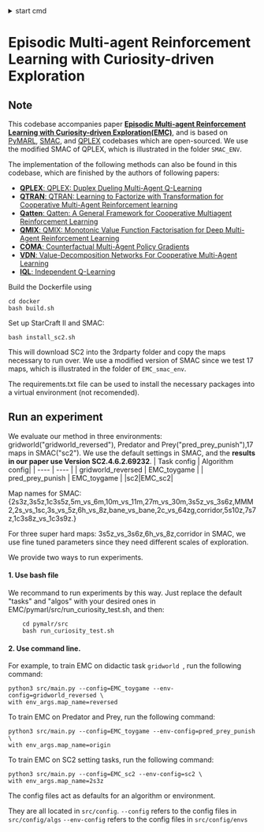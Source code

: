 <details>

<summary>start cmd</summary>
`python .\src\main.py --config=EMC_hlevel --env-config=gridworld_goal with env_args.map_name=reversed`

</details>

# Episodic Multi-agent Reinforcement Learning with Curiosity-driven Exploration

## Note
This codebase accompanies paper [**Episodic Multi-agent Reinforcement Learning with Curiosity-driven Exploration(EMC)**](https://proceedings.neurips.cc/paper/2021/file/1e8ca836c962598551882e689265c1c5-Paper.pdf), 
 and is based on  [PyMARL](https://github.com/oxwhirl/pymarl), [SMAC](https://github.com/oxwhirl/smac), and [QPLEX](https://github.com/wjh720/QPLEX) codebases which are open-sourced. We use the modified SMAC of QPLEX, which is illustrated in the folder `SMAC_ENV`.

The implementation of the following methods can also be found in this codebase, which are finished by the authors of following papers:

- [**QPLEX**: QPLEX: Duplex Dueling Multi-Agent Q-Learning](https://arxiv.org/pdf/2008.01062)
- [**QTRAN**: QTRAN: Learning to Factorize with Transformation for Cooperative Multi-Agent Reinforcement learning](https://arxiv.org/abs/1905.05408)
- [**Qatten**: Qatten: A General Framework for Cooperative Multiagent Reinforcement Learning](https://arxiv.org/abs/2002.03939)
- [**QMIX**: QMIX: Monotonic Value Function Factorisation for Deep Multi-Agent Reinforcement Learning](https://arxiv.org/abs/1803.11485)
- [**COMA**: Counterfactual Multi-Agent Policy Gradients](https://arxiv.org/abs/1705.08926)
- [**VDN**: Value-Decomposition Networks For Cooperative Multi-Agent Learning](https://arxiv.org/abs/1706.05296) 
- [**IQL**: Independent Q-Learning](https://arxiv.org/abs/1511.08779)

Build the Dockerfile using 
```shell
cd docker
bash build.sh
```

Set up StarCraft II and SMAC:
```shell
bash install_sc2.sh
```

This will download SC2 into the 3rdparty folder and copy the maps necessary to run over. We use a modified version of SMAC since we test 17 maps, which is illustrated in the folder of `EMC_smac_env`.

The requirements.txt file can be used to install the necessary packages into a virtual environment (not recomended).

## Run an experiment 
We evaluate our method in three environments: gridworld("gridworld_reversed"), Predator and Prey("pred_prey_punish"),17 maps in SMAC("sc2"). We use the default settings in SMAC, and the **results in our paper use Version SC2.4.6.2.69232**.
|  Task config  | Algorithm config|
|  ----  | ----  |
| gridworld_reversed | EMC_toygame |
| pred_prey_punish  | EMC_toygame |
|sc2|EMC_sc2|

Map names for SMAC:
{2s3z,3s5z,1c3s5z,5m_vs_6m,10m_vs_11m,27m_vs_30m,3s5z_vs_3s6z,MMM2,2s_vs_1sc,3s_vs_5z,6h_vs_8z,bane_vs_bane,2c_vs_64zg,corridor,5s10z,7s7z,1c3s8z_vs_1c3s9z.}

For three super hard maps: 3s5z_vs_3s6z,6h_vs_8z,corridor in SMAC, we use fine tuned parameters since they need different scales of exploration.

We provide two ways to run experiments.

#### 1.  Use bash file
We recommand to run experiments by this way. Just replace the default "tasks" and "algos" with your desired ones in EMC/pymarl/src/run_curiosity_test.sh, and then: 
```shell
    cd pymalr/src
    bash run_curiosity_test.sh
```

#### 2. Use command line.
For example, to train EMC on didactic task `gridworld `, run the following command:

```shell
python3 src/main.py --config=EMC_toygame --env-config=gridworld_reversed \
with env_args.map_name=reversed 
```
To train EMC on Predator and Prey, run the following command:
```shell
python3 src/main.py --config=EMC_toygame --env-config=pred_prey_punish \
with env_args.map_name=origin 
```

To train EMC on SC2 setting tasks, run the following command:
```shell
python3 src/main.py --config=EMC_sc2 --env-config=sc2 \
with env_args.map_name=2s3z 
```

The config files act as defaults for an algorithm or environment. 

They are all located in `src/config`.
`--config` refers to the config files in `src/config/algs`
`--env-config` refers to the config files in `src/config/envs`






